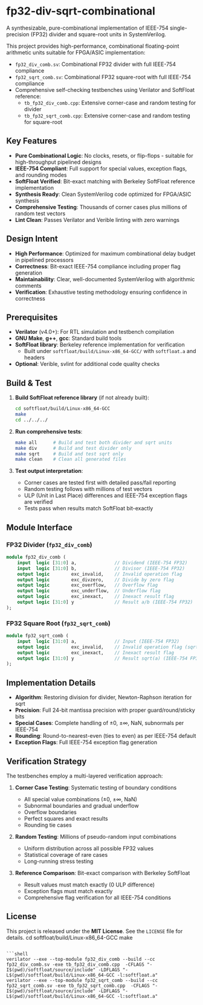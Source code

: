 # fp32-div-sqrt-combinational

A synthesizable, pure-combinational implementation of IEEE-754 single-precision (FP32) divider and square-root units in SystemVerilog.

This project provides high-performance, combinational floating-point arithmetic units suitable for FPGA/ASIC implementation:

- `fp32_div_comb.sv`: Combinational FP32 divider with full IEEE-754 compliance
- `fp32_sqrt_comb.sv`: Combinational FP32 square-root with full IEEE-754 compliance
- Comprehensive self-checking testbenches using Verilator and SoftFloat reference:
  - `tb_fp32_div_comb.cpp`: Extensive corner-case and random testing for divider
  - `tb_fp32_sqrt_comb.cpp`: Extensive corner-case and random testing for square-root

## Key Features

- **Pure Combinational Logic**: No clocks, resets, or flip-flops - suitable for high-throughput pipelined designs
- **IEEE-754 Compliant**: Full support for special values, exception flags, and rounding modes
- **SoftFloat Verified**: Bit-exact matching with Berkeley SoftFloat reference implementation
- **Synthesis Ready**: Clean SystemVerilog code optimized for FPGA/ASIC synthesis
- **Comprehensive Testing**: Thousands of corner cases plus millions of random test vectors
- **Lint Clean**: Passes Verilator and Verible linting with zero warnings

## Design Intent

- **High Performance**: Optimized for maximum combinational delay budget in pipelined processors
- **Correctness**: Bit-exact IEEE-754 compliance including proper flag generation
- **Maintainability**: Clear, well-documented SystemVerilog with algorithmic comments
- **Verification**: Exhaustive testing methodology ensuring confidence in correctness

## Prerequisites

- **Verilator** (v4.0+): For RTL simulation and testbench compilation
- **GNU Make**, **g++**, **gcc**: Standard build tools
- **SoftFloat library**: Berkeley reference implementation for verification
  - Built under `softfloat/build/Linux-x86_64-GCC/` with `softfloat.a` and headers
- **Optional**: Verible, svlint for additional code quality checks

## Build & Test

1. **Build SoftFloat reference library** (if not already built):
   ```bash
   cd softfloat/build/Linux-x86_64-GCC
   make
   cd ../../../
   ```

2. **Run comprehensive tests**:
   ```bash
   make all      # Build and test both divider and sqrt units
   make div      # Build and test divider only
   make sqrt     # Build and test sqrt only
   make clean    # Clean all generated files
   ```

3. **Test output interpretation**:
   - Corner cases are tested first with detailed pass/fail reporting
   - Random testing follows with millions of test vectors
   - ULP (Unit in Last Place) differences and IEEE-754 exception flags are verified
   - Tests pass when results match SoftFloat bit-exactly

## Module Interface

### FP32 Divider (`fp32_div_comb`)
```systemverilog
module fp32_div_comb (
    input  logic [31:0] a,              // Dividend (IEEE-754 FP32)
    input  logic [31:0] b,              // Divisor (IEEE-754 FP32)
    output logic        exc_invalid,    // Invalid operation flag
    output logic        exc_divzero,    // Divide by zero flag
    output logic        exc_overflow,   // Overflow flag
    output logic        exc_underflow,  // Underflow flag
    output logic        exc_inexact,    // Inexact result flag
    output logic [31:0] y               // Result a/b (IEEE-754 FP32)
);
```

### FP32 Square Root (`fp32_sqrt_comb`)
```systemverilog
module fp32_sqrt_comb (
    input  logic [31:0] a,              // Input (IEEE-754 FP32)
    output logic        exc_invalid,    // Invalid operation flag (sqrt of negative)
    output logic        exc_inexact,    // Inexact result flag
    output logic [31:0] y               // Result sqrt(a) (IEEE-754 FP32)
);
```

## Implementation Details

- **Algorithm**: Restoring division for divider, Newton-Raphson iteration for sqrt
- **Precision**: Full 24-bit mantissa precision with proper guard/round/sticky bits
- **Special Cases**: Complete handling of ±0, ±∞, NaN, subnormals per IEEE-754
- **Rounding**: Round-to-nearest-even (ties to even) as per IEEE-754 default
- **Exception Flags**: Full IEEE-754 exception flag generation

## Verification Strategy

The testbenches employ a multi-layered verification approach:

1. **Corner Case Testing**: Systematic testing of boundary conditions
   - All special value combinations (±0, ±∞, NaN)
   - Subnormal boundaries and gradual underflow
   - Overflow boundaries
   - Perfect squares and exact results
   - Rounding tie cases

2. **Random Testing**: Millions of pseudo-random input combinations
   - Uniform distribution across all possible FP32 values
   - Statistical coverage of rare cases
   - Long-running stress testing

3. **Reference Comparison**: Bit-exact comparison with Berkeley SoftFloat
   - Result values must match exactly (0 ULP difference)
   - Exception flags must match exactly
   - Comprehensive flag verification for all IEEE-754 conditions

## License

This project is released under the **MIT License**. See the `LICENSE` file for details.
cd softfloat/build/Linux-x86_64-GCC
make
```

```shell
verilator --exe --top-module fp32_div_comb --build --cc fp32_div_comb.sv -exe tb_fp32_div_comb.cpp  -CFLAGS "-I$(pwd)/softfloat/source/include" -LDFLAGS "-L$(pwd)/softfloat/build/Linux-x86_64-GCC -l:softfloat.a"
verilator --exe --top-module fp32_sqrt_comb --build --cc fp32_sqrt_comb.sv -exe tb_fp32_sqrt_comb.cpp  -CFLAGS "-I$(pwd)/softfloat/source/include" -LDFLAGS "-L$(pwd)/softfloat/build/Linux-x86_64-GCC -l:softfloat.a"
```
